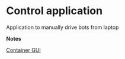 # Control application

Application to manually drive bots from laptop

**Notes**

[Container GUI](https://stackoverflow.com/questions/25281992/alternatives-to-ssh-x11-forwarding-for-docker-containers)
